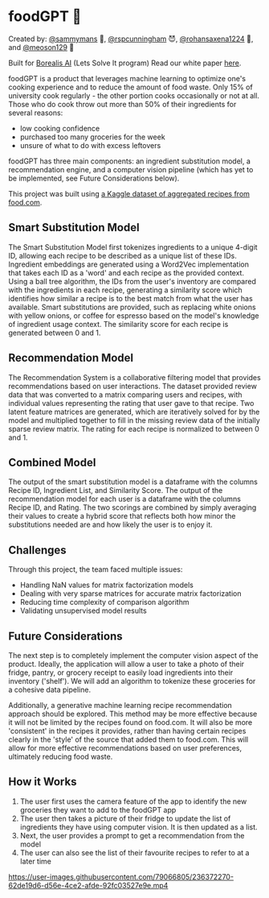 # foodGPT :poultry_leg:
Created by: [@sammymans](https://www.github.com/sammymans) 🦧, [@rspcunningham](https://www.github.com/rspcunningham) 😈, [@rohansaxena1224](https://www.github.com/rohansaxena1224) 🦦, and [@meoson129](https://www.github.com/meoson129) :dog:

Built for [Borealis AI](https://www.borealisai.com) (Lets Solve It program)
Read our white paper [here](https://www.rspcunningham.com/foodGPT-white-paper). 

foodGPT is a product that leverages machine learning to optimize one's cooking experience and to reduce the amount of food waste. Only 15% of university cook regularly - the other portion cooks occasionally or not at all. Those who do cook throw out more than 50% of their ingredients for several reasons: 

- low cooking confidence
- purchased too many groceries for the week
- unsure of what to do with excess leftovers

foodGPT has three main components: an ingredient substitution model, a recommendation engine, and a computer vision pipeline (which has yet to be implemented, see Future Considerations below). 

This project was built using [a Kaggle dataset of aggregated recipes from food.com](https://www.kaggle.com/datasets/shuyangli94/food-com-recipes-and-user-interactions).

## Smart Substitution Model

The Smart Substitution Model first tokenizes ingredients to a unique 4-digit ID, allowing each recipe to be described as a unique list of these IDs. Ingredient embeddings are generated using a Word2Vec implementation that takes each ID as a 'word' and each recipe as the provided context. Using a ball tree algorithm, the IDs from the user's inventory are compared with the ingredients in each recipe, generating a similarity score which identifies how similar a recipe is to the best match from what the user has available. Smart substitutions are provided, such as replacing white onions with yellow onions, or coffee for espresso based on the model's knowledge of ingredient usage context. The similarity score for each recipe is generated between 0 and 1. 

## Recommendation Model

The Recommendation System is a collaborative filtering model that provides recommendations based on user interactions. The dataset provided review data that was converted to a matrix comparing users and recipes, with individual values representing the rating that user gave to that recipe. Two latent feature matrices are generated, which are iteratively solved for by the model and multiplied together to fill in the missing review data of the initially sparse review matrix. The rating for each recipe is normalized to between 0 and 1. 

## Combined Model

The output of the smart substitution model is a dataframe with the columns Recipe ID, Ingredient List, and Similarity Score. The output of the recommendation model for each user is a dataframe with the columns Recipe ID, and Rating. The two scorings are combined by simply averaging their values to create a hybrid score that reflects both how minor the substitutions needed are and how likely the user is to enjoy it.

## Challenges

Through this project, the team faced multiple issues:
- Handling NaN values for matrix factorization models
- Dealing with very sparse matrices for accurate matrix factorization
- Reducing time complexity of comparison algorithm
- Validating unsupervised model results

## Future Considerations

The next step is to completely implement the computer vision aspect of the product. Ideally, the application will allow a user to take a photo of their fridge, pantry, or grocery receipt to easily load ingredients into their inventory ('shelf'). We will add an algorithm to tokenize these groceries for a cohesive data pipeline.

Additionally, a generative machine learning recipe recommendation approach should be explored. This method may be more effective because it will not be limited by the recipes found on food.com. It will also be more 'consistent' in the recipes it provides, rather than having certain recipes clearly in the 'style' of the source that added them to food.com. This will allow for more effective recommendations based on user preferences, ultimately reducing food waste.

## How it Works

1. The user first uses the camera feature of the app to identify the new groceries they want to add to the foodGPT app
2. The user then takes a picture of their fridge to update the list of ingredients they have using computer vision. It is then updated as a list.
3.  Next, the user provides a prompt to get a recommendation from the model
4. The user can also see the list of their favourite recipes to refer to at a later time

https://user-images.githubusercontent.com/79066805/236372270-62de19d6-d56e-4ce2-afde-92fc03527e9e.mp4

